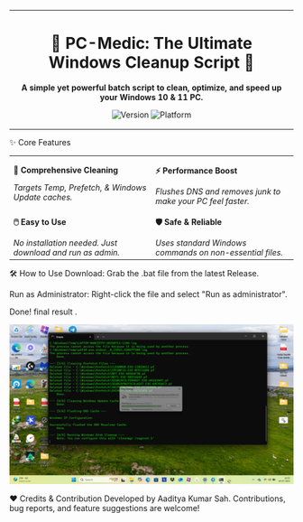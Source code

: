 <table width="100%">
<tr>
<td width="100%" align="center">
<h1>🚀 PC-Medic: The Ultimate Windows Cleanup Script 🚀</h1>
<p><strong>A simple yet powerful batch script to clean, optimize, and speed up your Windows 10 & 11 PC.</strong></p>
<p>
<img alt="Version" src="https://img.shields.io/badge/Version-4.0-blue.svg">
<img alt="Platform" src="https://img.shields.io/badge/Platform-Windows%2011%20%7C%2010-brightgreen.svg">
</p>
</td>
</tr>
</table>

✨ Core Features
<table width="100%">
<tr valign="top">
<td width="50%">
<p><strong>🧹 Comprehensive Cleaning</strong></p>
<em>Targets Temp, Prefetch, & Windows Update caches.</em>
</td>
<td width="50%">
<p><strong>⚡ Performance Boost</strong></p>
<em>Flushes DNS and removes junk to make your PC feel faster.</em>
</td>
</tr>
<tr valign="top">
<td width="50%">
<p><strong>🖱️ Easy to Use</strong></p>
<em>No installation needed. Just download and run as admin.</em>
</td>
<td width="50%">
<p><strong>🛡️ Safe & Reliable</strong></p>
<em>Uses standard Windows commands on non-essential files.</em>
</td>
</tr>
</table>

🛠️ How to Use
Download: Grab the .bat file from the latest Release.

Run as Administrator: Right-click the file and select "Run as administrator".

Done! final result .

<p align="center">
<img src="finalview.png" alt="How to Run as Administrator" width="600">
</p>



❤️ Credits & Contribution
Developed by Aaditya Kumar Sah. Contributions, bug reports, and feature suggestions are welcome!
